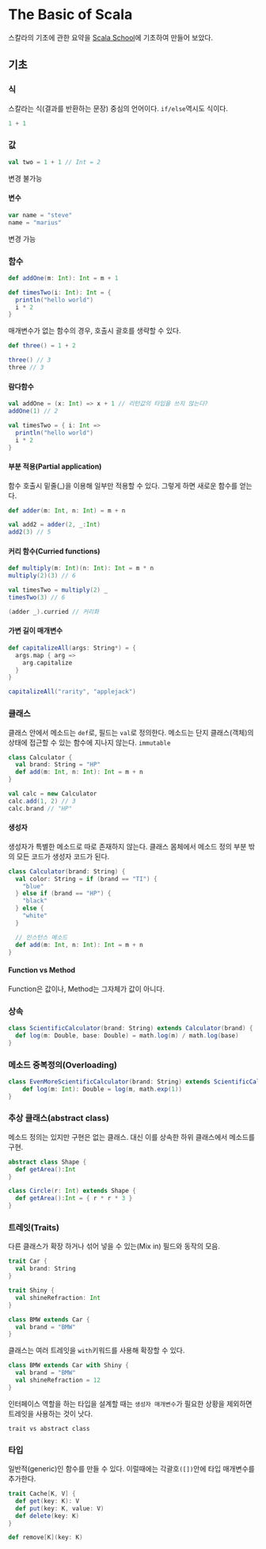 # The Basic of Scala

스칼라의 기초에 관한 요약을 [Scala School](https://twitter.github.io/scala_school/ko/basics.html)에 기초하여 만들어 보았다.

## 기초

### 식

스칼라는 식(결과를 반환하는 문장) 중심의 언어이다. `if/else`역시도 식이다.

```scala
1 + 1
```

### 값

```scala
val two = 1 + 1 // Int = 2
```

변경 불가능

#### 변수

```scala
var name = "steve"
name = "marius"
```

변경 가능

### 함수

```scala
def addOne(m: Int): Int = m + 1

def timesTwo(i: Int): Int = {
  println("hello world")
  i * 2
}
```

매개변수가 없는 함수의 경우, 호출시 괄호를 생략할 수 있다.

```scala
def three() = 1 + 2

three() // 3
three // 3
```

#### 람다함수

```scala
val addOne = (x: Int) => x + 1 // 리턴값의 타입을 쓰지 않는다?
addOne(1) // 2

val timesTwo = { i: Int =>
  println("hello world")
  i * 2
}
```

#### 부분 적용(Partial application)

함수 호출시 밑줄(_)을 이용해 일부만 적용할 수 있다. 그렇게 하면 새로운 함수를 얻는다.

```scala
def adder(m: Int, n: Int) = m + n

val add2 = adder(2, _:Int)
add2(3) // 5
```

#### 커리 함수(Curried functions)

```scala
def multiply(m: Int)(n: Int): Int = m * n
multiply(2)(3) // 6

val timesTwo = multiply(2) _
timesTwo(3) // 6

(adder _).curried // 커리화
```

#### 가변 길이 매개변수

```scala
def capitalizeAll(args: String*) = {
  args.map { arg =>
    arg.capitalize
  }
}

capitalizeAll("rarity", "applejack")
```

### 클래스

클래스 안에서 메소드는 `def`로, 필드는 `val`로 정의한다. 메소드는 단지 클래스(객체)의 상태에 접근할 수 있는 함수에 지나지 않는다. `immutable`

```scala
class Calculator {
  val brand: String = "HP"
  def add(m: Int, n: Int): Int = m + n
}

val calc = new Calculator
calc.add(1, 2) // 3
calc.brand // "HP"
```

#### 생성자

생성자가 특별한 메소드로 따로 존재하지 않는다. 클래스 몸체에서 메소드 정의 부분 밖의 모든 코드가 생성자 코드가 된다.

```scala
class Calculator(brand: String) {
  val color: String = if (brand == "TI") {
    "blue"
  } else if (brand == "HP") {
    "black"
  } else {
    "white"
  }

  // 인스턴스 메소드
  def add(m: Int, n: Int): Int = m + n
}
```

#### Function vs Method

Function은 값이나, Method는 그자체가 값이 아니다.

### 상속

```scala
class ScientificCalculator(brand: String) extends Calculator(brand) {
  def log(m: Double, base: Double) = math.log(m) / math.log(base)
}
```

### 메소드 중복정의(Overloading)

```scala
class EvenMoreScientificCalculator(brand: String) extends ScientificCalculator(brand) {
    def log(m: Int): Double = log(m, math.exp(1))
}
```

### 추상 클래스(abstract class)

메소드 정의는 있지만 구현은 없는 클래스. 대신 이를 상속한 하위 클래스에서 메소드를 구현.

```scala
abstract class Shape {
  def getArea():Int
}

class Circle(r: Int) extends Shape {
  def getArea():Int = { r * r * 3 }
}
```

### 트레잇(Traits)

다른 클래스가 확장 하거나 섞어 넣을 수 있는(Mix in) 필드와 동작의 모음.

```scala
trait Car {
  val brand: String
}

trait Shiny {
  val shineRefraction: Int
}

class BMW extends Car {
  val brand = "BMW"
}
```

클래스는 여러 트레잇을 `with`키워드를 사용해 확장할 수 있다.

```scala
class BMW extends Car with Shiny {
  val brand = "BMW"
  val shineRefraction = 12
}
```

인터페이스 역할을 하는 타입을 설계할 때는 `생성자 매개변수`가 필요한 상황을 제외하면 트레잇을 사용하는 것이 낫다.

`trait vs abstract class`

### 타입

일반적(generic)인 함수를 만들 수 있다. 이럴때에는 각괄호`([])`안에 타입 매개변수를 추가한다.

```scala
trait Cache[K, V] {
  def get(key: K): V
  def put(key: K, value: V)
  def delete(key: K)
}

def remove[K](key: K)
```
